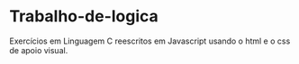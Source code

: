# Trabalho-de-logica
Exercícios em Linguagem C reescritos em Javascript usando o html e o css de apoio visual.
